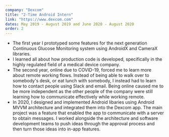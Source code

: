 ```yaml
---
company: "Dexcom"
title: "2-Time Android Intern"
link: "https://www.dexcom.com"
dates: May 2019 - August 2019 and June 2020 - August 2020
order: 2
---
```


- The first year I prototyped some features for the next generation Continuous Glucose Monitoring system using AndroidX and CameraX libraries.
- I learned all about how production code is developed, specifically in the highly regulated field of a medical device company.
- The second year, online due to COVID-19, forced me to learn more about remote working flows. Instead of being able to walk over to somebody's desk, or eat lunch with somebody, I instead had to learn how to contact people using Slack and email. Being online caused me to be more independent as the other people of the company were still learning how to communicate effectively while working remote.
- In 2020, I designed and implemented Android libaries using Android MVVM architecture and integrated them into the Dexcom app. The main project was a feature that enabled the app to communicate with a server to obtain messages. I worked alongside the architecture and software development teams to push ideas through the approval process and then turn those ideas into in-app features.
